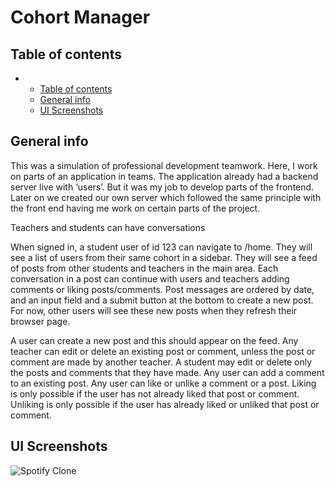 # Cohort Manager  

## Table of contents

-
    -   [Table of contents](#table-of-contents)
    -   [General info](#general-info)
    -   [UI Screenshots](#ui-screenshots)
          

## General info

This was a simulation of professional development teamwork. Here, I work on parts of an application in teams. The application already had a backend server live with ‘users’. But it was my job to develop parts of the frontend. Later on we created our own server which followed the same principle with the front end having me work on certain parts of the project.

Teachers and students can have conversations

When signed in, a student user of id 123 can navigate to /home. They will see a list of users from their same cohort in a sidebar. They will see a feed of posts from other students and teachers in the main area. Each conversation in a post can continue with users and teachers adding comments or liking posts/comments. Post messages are ordered by date, and an input field and a submit button at the bottom to create a new post. For now, other users will see these new posts when they refresh their browser page.

A user can create a new post and this should appear on the feed. Any teacher can edit or delete an existing post or comment, unless the post or comment are made by another teacher. A student may edit or delete only the posts and comments that they have made. Any user can add a comment to an existing post. Any user can like or unlike a comment or a post. Liking is only possible if the user has not already liked that post or comment. Unliking is only possible if the user has already liked or unliked that post or comment.


## UI Screenshots



![Spotify Clone](/assets/img/spotify.png)






